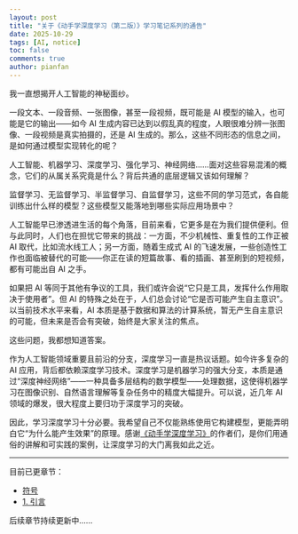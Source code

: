 ```yaml
---
layout: post
title: "关于《动手学深度学习（第二版）》学习笔记系列的通告"
date: 2025-10-29
tags: [AI, notice]
toc: false
comments: true
author: pianfan
---
```


我一直想揭开人工智能的神秘面纱。<!-- more -->

一段文本、一段音频、一张图像，甚至一段视频，既可能是 AI 模型的输入，也可能是它的输出——如今 AI 生成内容已达到以假乱真的程度，人眼很难分辨一张图像、一段视频是真实拍摄的，还是 AI 生成的。那么，这些不同形态的信息之间，是如何通过模型实现转化的呢？

人工智能、机器学习、深度学习、强化学习、神经网络……面对这些容易混淆的概念，它们的从属关系究竟是什么？背后共通的底层逻辑又该如何理解？

监督学习、无监督学习、半监督学习、自监督学习，这些不同的学习范式，各自能训练出什么样的模型？这些模型又能落地到哪些实际应用场景中？

人工智能早已渗透进生活的每个角落，目前来看，它更多是在为我们提供便利。但与此同时，人们也在担忧它带来的挑战：一方面，不少机械性、重复性的工作正被 AI 取代，比如流水线工人；另一方面，随着生成式 AI 的飞速发展，一些创造性工作也面临被替代的可能——你正在读的短篇故事、看的插画、甚至刷到的短视频，都有可能出自 AI 之手。

如果把 AI 等同于其他有争议的工具，我们或许会说“它只是工具，发挥什么作用取决于使用者”。但 AI 的特殊之处在于，人们总会讨论“它是否可能产生自主意识”。以当前技术水平来看，AI 本质是基于数据和算法的计算系统，暂无产生自主意识的可能，但未来是否会有突破，始终是大家关注的焦点。

这些问题，我都想知道答案。

作为人工智能领域重要且前沿的分支，深度学习一直是热议话题。如今许多复杂的 AI 应用，背后都依赖深度学习技术。深度学习是机器学习的强大分支，本质是通过“深度神经网络”——一种具备多层结构的数学模型——处理数据，这使得机器学习在图像识别、自然语言理解等复杂任务中的精度大幅提升。可以说，近几年 AI 领域的爆发，很大程度上要归功于深度学习的突破。

因此，学习深度学习十分必要。我希望自己不仅能熟练使用它构建模型，更能弄明白它“为什么能产生效果”的原理。感谢[《动手学深度学习》](https://zh.d2l.ai/)的作者们，是你们用通俗的讲解和可实践的案例，让深度学习的大门离我如此之近。

---

目前已更章节：
- [符号](https://pianfan.github.io/d2l_notation/)
- [1. 引言](https://pianfan.github.io/d2l_introduction/)

后续章节持续更新中……
